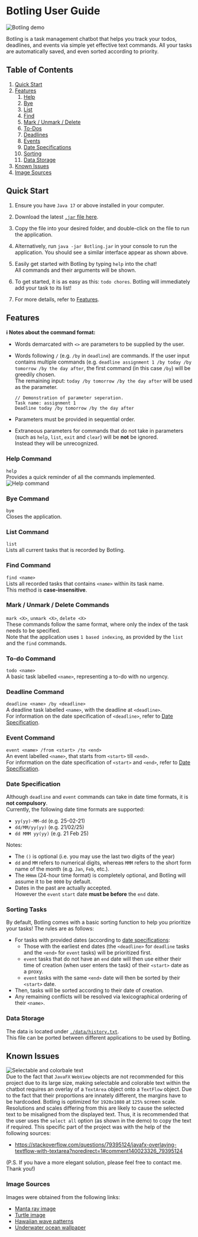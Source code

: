 # Botling User Guide

![Botling demo](Ui.png)

Botling is a task management chatbot that helps you track your todos, deadlines, and events via simple yet effective text commands.
All your tasks are automatically saved, and even sorted according to priority.

## **Table of Contents**
1. [Quick Start](#quick-start)
1. [Features](#features)  
   1. [Help](#help-command)  
   1. [Bye](#bye-command)  
   1. [List](#list-command)
   1. [Find](#find-command)
   1. [Mark / Unmark / Delete](#mark-unmark-delete-commands)  
   1. [To-Dos](#to-do-command)  
   1. [Deadlines](#deadline-command)
   1. [Events](#event-command)
   1. [Date Specifications](#date-specification)
   1. [Sorting](#sorting-tasks)
   1. [Data Storage](#data-storage)
1. [Known Issues](#known-issues)
1. [Image Sources](#image-sources)

## Quick Start

1. Ensure you have `Java 17` or above installed in your computer.  

1. Download the latest [`.jar` file here](https://github.com/ChinZJ/ip/releases).  
1. Copy the file into your desired folder, and double-click on the file to run the application.  

1. Alternatively, run `java -jar Botling.jar` in your console to run the application. You should see a similar interface appear as shown above.

1. Easily get started with Botling by typing `help` into the chat!  
  All commands and their arguments will be shown.

1. To get started, it is as easy as this: `todo chores`.
  Botling will immediately add your task to its list!

1. For more details, refer to [Features](#features).

## Features
  
<div markdown="block" class="alert alert-info">

**:information_source: Notes about the command format:**<br>

* Words demarcated with `<>` are parameters to be supplied by the user.

* Words following `/` (e.g. `/by` in `deadline`) are commands. If the user input contains multiple commands (e.g. `deadline assignment 1 /by today /by tomorrow /by the day after`, the first command (in this case `/by`) will be greedily chosen.   
 The remaining input: `today /by tomorrow /by the day after` will be used as the parameter.  
  ```
  // Demonstration of parameter seperation.
  Task name: assignment 1
  Deadline today /by tomorrow /by the day after
  ```

* Parameters must be provided in sequential order.  

* Extraneous parameters for commands that do not take in parameters (such as `help`, `list`, `exit` and `clear`) will be **not** be ignored.  
  Instead they will be unrecognized.
</div>

### Help Command

`help`    
Provides a quick reminder of all the commands implemented.
![Help command](Help.png)

### Bye Command

`bye`    
Closes the application.  
  
### List Command

`list`  
Lists all current tasks that is recorded by Botling.  
  
### Find Command

`find <name>`  
Lists all recorded tasks that contains `<name>` within its task name.  
This method is **case-insensitive**.  

### Mark / Unmark / Delete Commands <a name="mark-unmark-delete-commands"></a>

`mark <X>`, `unmark <X>`, `delete <X>`    
These commands follow the same format, where only the index of the task needs to be specified.  
Note that the application uses `1 based indexing`, as provided by the `list` and the `find` commands.  

### To-do Command

`todo <name>`    
A basic task labelled `<name>`, representing a to-do with no urgency.  
  
###  Deadline Command

`deadline <name> /by <deadline>`  
A deadline task labelled `<name>`, with the deadline at `<deadline>`.  
For information on the date specification of `<deadline>`, refer to [Date Specification](#date-specification).  
  
### Event Command

`event <name> /from <start> /to <end>`  
An event labelled `<name>`, that starts from `<start>` till `<end>`.  
For information on the date specification of `<start>` and `<end>`, refer to [Date Specification](#date-specification).  
  
### Date Specification
  
Although `deadline` and `event` commands can take in date time formats, it is **not compulsory**.  
Currently, the following date time formats are supported:
* `yy(yy)-MM-dd` (e.g. 25-02-21)
* `dd/MM/yy(yy)` (e.g. 21/02/25)
* `dd MMM yy(yy)` (e.g. 21 Feb 25)

Notes:
* The `()` is optional (i.e. you may use the last two digits of the year)  
* `dd` and `MM` refers to numerical digits, whereas `MMM` refers to the short form name of the month (e.g. `Jan`, `Feb`, etc.). 
* The `HHmm` (24-hour time format) is completely optional, and Botling will assume it to be `0000` by default.
* Dates in the past are actually accepted.  
  However the `event` `start` date **must be before** the `end` date.
  
### Sorting Tasks
  
By default, Botling comes with a basic sorting function to help you prioritize your tasks! The rules are as follows:
* For tasks with provided dates (according to [date specifications](#date-specification):
  * Those with the earliest end dates (the `<deadline>` for `deadline` tasks and the `<end>` for `event` tasks) will be prioritized first.  
  * `event` tasks that do not have an `end` date will then use either their time of creation (when user enters the task) of their `<start>` date as a proxy.
  * `event` tasks with the same `<end>` date will then be sorted by their `<start>` date.
* Then, tasks will be sorted according to their date of creation.
* Any remaining conflicts will be resolved via lexicographical ordering of their `<name>`.
  
### Data Storage
  
The data is located under [`./data/history.txt`]("../data").  
This file can be ported between different applications to be used by Botling.
 
## Known Issues
  
![Selectable and colorbale text](SelectableColorable.png)  
Due to the fact that `JavaFX` `WebView` objects are not recommended for this project due to its large size, making selectable and colorable text within the chatbot requires an overlay of a `TextArea` object onto a `TextFlow` object. Due to the fact that their proportions are innately different, the margins have to be hardcoded. Botling is optimized for `1920x1080` at `125%` screen scale. Resolutions and scales differing from this are likely to cause the selected text to be misaligned from the displayed text. Thus, it is recommended that the user uses the `select all` option (as shown in the demo) to copy the text if required. This specific part of the project was with the help of the following sources:  
* https://stackoverflow.com/questions/79395124/javafx-overlaying-textflow-with-textarea?noredirect=1#comment140023326_79395124  

(P.S. If you have a more elegant solution, please feel free to contact me. Thank you!)

### Image Sources
Images were obtained from the following links:
* [Manta ray image](https://stock.adobe.com/search?k=manta+cartoon&asset_id=1024077717)
* [Turtle image](https://www.freepik.com/premium-ai-image/cute-cartoon-sea-turtle-swimming-underwater-colorful-coral-reefs_344370416.htm)
* [Hawaiian wave patterns](https://www.shutterstock.com/image-vector/seamless-kakau-hawaiian-wave-pattern-tattoo-152529788)
* [Underwater ocean wallpaper](https://www.freepik.com/premium-ai-image/illustration-with-deep-underwater-ocean-scene_347862215.htm)
